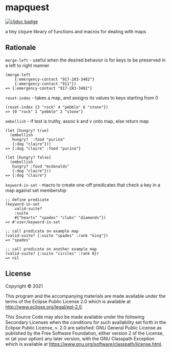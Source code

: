 # mapquest

[![cljdoc badge](https://cljdoc.org/badge/mapquest/mapquest)](https://cljdoc.org/d/mapquest/mapquest)

a tiny clojure library of functions and macros for dealing with maps

## Rationale

`merge-left` - useful when the desired behavior is for keys to be preserved in a left to right manner

```
(merge-left 
    {:emergency-contact "917-283-3482"} 
    {:emergency-contact "911"}) 
=> {:emergency-contact "917-283-3482"}
```


`reset-index` - takes a map, and assigns its values to keys starting from 0

```
(reset-index {3 "rock" 4 "pebble" 6 "stone"}) 
=> {0 "rock" 1 "pebble" 2 "stone"}
```


`embellish` - if test is truthy, assoc k and v onto map, else return map

```
(let [hungry? true]
  (embellish
   hungry?  :food "purina"
   {:dog "claire"}))
=> {:dog "claire" :food "purina"}

(let [hungry? false]
  (embellish
   hungry? :food "mcdonalds"
   {:dog "claire"}))
=> {:dog "claire"}
```


`keyword-in-set` - macro to create one-off predicates that check a key in a map against set membership

```
;; define predicate
(keyword-in-set 
    valid-suite? 
    :suite 
    #{"hearts" "spades" "clubs" "diamonds"})
=> #'user/keyword-in-set

;; call predicate on example map
(valid-suite? {:suite "spades" :rank "king"}) 
=> "spades"

;; call predicate on another example map
(valid-suite? {:suite "circles" :rank 8}) 
=> nil 
```


## License

Copyright © 2021 

This program and the accompanying materials are made available under the
terms of the Eclipse Public License 2.0 which is available at
http://www.eclipse.org/legal/epl-2.0.

This Source Code may also be made available under the following Secondary
Licenses when the conditions for such availability set forth in the Eclipse
Public License, v. 2.0 are satisfied: GNU General Public License as published by
the Free Software Foundation, either version 2 of the License, or (at your
option) any later version, with the GNU Classpath Exception which is available
at https://www.gnu.org/software/classpath/license.html.
